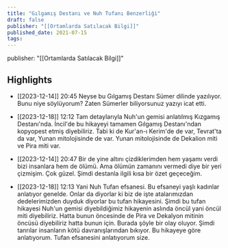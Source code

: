 ```yaml
---
title: "Gılgamış Destanı ve Nuh Tufanı Benzerliği"
draft: false
publisher: "[[Ortamlarda Satılacak Bilgi]]"
published_date: 2021-07-15
tags:
---
```

publisher: "[[Ortamlarda Satılacak Bilgi]]"


## Highlights
* [[2023-12-14]] 20:45  Neyse bu Gılgamış Destanı Sümer dilinde yazılıyor. Bunu niye söylüyorum? Zaten Sümerler biliyorsunuz yazıyı icat etti.

* [[2023-12-18]] 12:12  Tam detaylarıyla Nuh'un gemisi anlatılmış Kızgamış Destanı'nda. İncil'de bu hikayeyi tamamen Gılgamış Destanı'ndan kopyopest etmiş diyebiliriz. Tabi ki de Kur'an-ı Kerim'de de var, Tevrat'ta da var, Yunan mitolojisinde de var. Yunan mitolojisinde de Dekalion miti ve Pira miti var.

* [[2023-12-14]] 20:47  Bir de yine altını çizdiklerimden hem yaşamı verdi bizi insanlara hem de ölümü. Ama ölümün zamanını vermedi diye bir yeri çizmişim. Çok güzel. Şimdi destanla ilgili kısa bir özet geçeceğim.

* [[2023-12-18]] 12:13  Yani Nuh Tufan efsanesi. Bu efsaneyi yaşlı kadınlar anlatıyor genelde. Onlar da diyorlar ki biz de işte atalarımızdan dedelerimizden duyduk diyorlar bu tufan hikayesini. Şimdi bu tufan hikayesi Nuh'un gemisi diyebildiğimiz hikayenin aslında öncül yani öncül miti diyebiliriz. Hatta bunun öncesinde de Pira ve Dekalyon mitinin öncüsü diyebiliriz hatta bunun için. Burada şöyle bir olay oluyor. Şimdi tanrılar insanların kötü davranışlarından bıkıyor. Bu hikayeye göre anlatıyorum. Tufan efsanesini anlatıyorum size.

